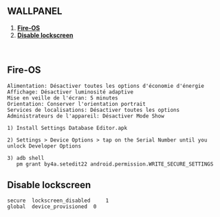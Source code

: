 ## WALLPANEL

1. **[Fire-OS](#fire-os)**
2. **[Disable lockscreen](#disable-lockscreen)**

<br/>

## Fire-OS
```
Alimentation: Désactiver toutes les options d'économie d'énergie
Affichage: Désactiver luminosité adaptive
Mise en veille de l'écran: 5 minutes
Orientation: Conserver l'orientation portrait
Services de localisations: Désactiver toutes les options
Administrateurs de l'appareil: Désactiver Mode Show
```


```
1) Install Settings Database Editor.apk

2) Settings > Device Options > tap on the Serial Number until you unlock Developer Options

3) adb shell
   pm grant by4a.setedit22 android.permission.WRITE_SECURE_SETTINGS
```

## Disable lockscreen

```
secure 	lockscreen_disabled 	1
global 	device_provisioned 	0
```
